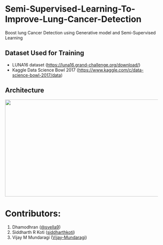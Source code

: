 # Semi-Supervised-Learning-To-Improve-Lung-Cancer-Detection
Boost lung Cancer Detection using Generative model and Semi-Supervised Learning


## Dataset Used for Training

-   LUNA16 dataset (https://luna16.grand-challenge.org/download/)
-   Kaggle Data Science Bowl 2017 (https://www.kaggle.com/c/data-science-bowl-2017/data)


## Architecture

<img src="image/Architecture.PNG" width="650" height="320" />


# Contributors:
 1. Dhamodhran ([@svella9](https://github.com/svella9))
 2. Siddharth R Koti ([siddharthkoti](https://github.com/siddharthkoti))
 3. Vijay M Mundaragi ([Vijay-Mundaragi](https://github.com/Vijay-Mundaragi))

